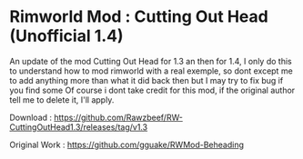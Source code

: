 # Rimworld Mod : Cutting Out Head (Unofficial 1.4)

An update of the mod Cutting Out Head for 1.3 an then for 1.4, I only do this to understand how to mod rimworld with a real exemple, so dont except me to add anything more than what it did back then but I may try to fix bug if you find some
Of course i dont take credit for this mod, if the original author tell me to delete it, I'll apply.

Download : https://github.com/Rawzbeef/RW-CuttingOutHead1.3/releases/tag/v1.3

Original Work : https://github.com/gguake/RWMod-Beheading

